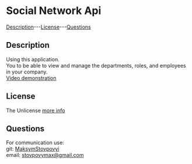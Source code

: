 # Social Network Api

[Description](#description)---[License](#license)---[Questions](#questions)

## Description
Using this application.\
You to be able to view and manage the departments, roles, and employees in your company.\
[Video demonstration](https://drive.google.com/file/d/1V2MMCCvQP6EBEp8hEo14gf-bB4xa2kJB/view)

## License

The Unlicense [more info](https://choosealicense.com/licenses/)

## Questions

For communication use:\
git: [MaksymStovpovyi](https://github.com/MaksymStovpovyi/)\
email: stovpovymax@gmail.com